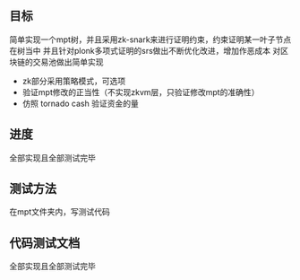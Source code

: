 ## 目标
简单实现一个mpt树，并且采用zk-snark来进行证明约束，约束证明某一叶子节点在树当中
并且针对plonk多项式证明的srs做出不断优化改进，增加作恶成本
对区块链的交易池做出简单实现
- zk部分采用策略模式，可选项
- 验证mpt修改的正当性（不实现zkvm层，只验证修改mpt的准确性）
- 仿照 tornado cash 验证资金的量

## 进度
全部实现且全部测试完毕



## 测试方法
在mpt文件夹内，写测试代码

## 代码测试文档
全部实现且全部测试完毕

